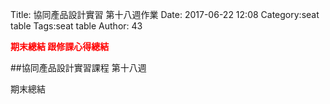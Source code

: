 Title: 協同產品設計實習 第十八週作業
Date: 2017-06-22 12:08
Category:seat table
Tags:seat table
Author: 43

<b><font color="red">期末總結
跟修課心得總結
</font></b>



<!-- PELICAN_END_SUMMARY -->

##協同產品設計實習課程 第十八週

期末總結







